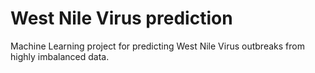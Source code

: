 # West Nile Virus prediction

Machine Learning project for predicting West Nile Virus outbreaks from highly imbalanced data.

